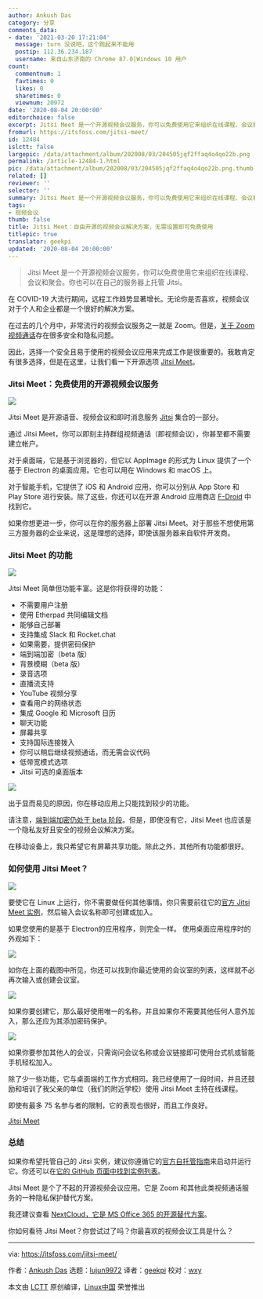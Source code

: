 ```yaml
---
author: Ankush Das
category: 分享
comments_data:
- date: '2021-03-20 17:21:04'
  message: turn 没说吧，这个跑起来不能用
  postip: 112.36.234.187
  username: 来自山东济南的 Chrome 87.0|Windows 10 用户
count:
  commentnum: 1
  favtimes: 0
  likes: 0
  sharetimes: 0
  viewnum: 20972
date: '2020-08-04 20:00:00'
editorchoice: false
excerpt: Jitsi Meet 是一个开源视频会议服务，你可以免费使用它来组织在线课程、会议和聚会。你也可以在自己的服务器上托管 Jitsi。
fromurl: https://itsfoss.com/jitsi-meet/
id: 12484
islctt: false
largepic: /data/attachment/album/202008/03/204505jqf2ffaq4o4qo22b.png
permalink: /article-12484-1.html
pic: /data/attachment/album/202008/03/204505jqf2ffaq4o4qo22b.png.thumb.jpg
related: []
reviewer: ''
selector: ''
summary: Jitsi Meet 是一个开源视频会议服务，你可以免费使用它来组织在线课程、会议和聚会。你也可以在自己的服务器上托管 Jitsi。
tags:
- 视频会议
thumb: false
title: Jitsi Meet：自由开源的视频会议解决方案，无需设置即可免费使用
titlepic: true
translator: geekpi
updated: '2020-08-04 20:00:00'
---
```



> Jitsi Meet 是一个开源视频会议服务，你可以免费使用它来组织在线课程、会议和聚会。你也可以在自己的服务器上托管 Jitsi。


在 COVID-19 大流行期间，远程工作趋势显著增长。无论你是否喜欢，视频会议对于个人和企业都是一个很好的解决方案。


在过去的几个月中，非常流行的视频会议服务之一就是 Zoom。但是，[关于 Zoom 视频通话](https://www.tomsguide.com/news/zoom-security-privacy-woes)存在很多安全和隐私问题。


因此，选择一个安全且易于使用的视频会议应用来完成工作是很重要的。我敢肯定有很多选择，但是在这里，让我们看一下开源选项 [Jitsi Meet](https://meet.jit.si/)。


### Jitsi Meet：免费使用的开源视频会议服务


![](/data/attachment/album/202008/03/204505jqf2ffaq4o4qo22b.png)


Jitsi Meet 是开源语音、视频会议和即时消息服务 [Jitsi](https://jitsi.org/) 集合的一部分。


通过 Jitsi Meet，你可以即刻主持群组视频通话（即视频会议），你甚至都不需要建立帐户。


对于桌面端，它是基于浏览器的，但它以 AppImage 的形式为 Linux 提供了一个基于 Electron 的桌面应用。它也可以用在 Windows 和 macOS 上。


对于智能手机，它提供了 iOS 和 Android 应用，你可以分别从 App Store 和 Play Store 进行安装。除了这些，你还可以在开源 Android 应用商店 [F-Droid](https://f-droid.org/en/packages/org.jitsi.meet/) 中找到它。


如果你想更进一步，你可以在你的服务器上部署 Jitsi Meet。对于那些不想使用第三方服务器的企业来说，这是理想的选择，即使该服务器来自软件开发商。


### Jitsi Meet 的功能


![](/data/attachment/album/202008/03/204514lq7cnnnackzzkd5y.jpg)


Jitsi Meet 简单但功能丰富。这是你将获得的功能：


* 不需要用户注册
* 使用 Etherpad 共同编辑文档
* 能够自己部署
* 支持集成 Slack 和 Rocket.chat
* 如果需要，提供密码保护
* 端到端加密（beta 版）
* 背景模糊（beta 版）
* 录音选项
* 直播流支持
* YouTube 视频分享
* 查看用户的网络状态
* 集成 Google 和 Microsoft 日历
* 聊天功能
* 屏幕共享
* 支持国际连接拨入
* 你可以稍后继续视频通话，而无需会议代码
* 低带宽模式选项
* Jitsi 可选的桌面版本


![](/data/attachment/album/202008/03/204537ig92p99g3pgggvzg.png)


出于显而易见的原因，你在移动应用上只能找到较少的功能。


请注意，[端到端加密仍处于 beta 阶段](https://jitsi.org/blog/e2ee/)。但是，即使没有它，Jitsi Meet 也应该是一个隐私友好且安全的视频会议解决方案。


在移动设备上，我只希望它有屏幕共享功能。除此之外，其他所有功能都很好。


### 如何使用 Jitsi Meet？


![](/data/attachment/album/202008/03/204551cmc3scf82f8zum4l.png)


要使它在 Linux 上运行，你不需要做任何其他事情。你只需要前往它的[官方 Jitsi Meet 实例](https://meet.jit.si/)，然后输入会议名称即可创建或加入。


如果您使用的是基于 Electron的应用程序，则完全一样。 使用桌面应用程序时的外观如下：


![](/data/attachment/album/202008/03/204645kpej0ni2h02vb4it.png)


如你在上面的截图中所见，你还可以找到你最近使用的会议室的列表，这样就不必再次输入或创建会议室。


![](/data/attachment/album/202008/03/204718y39wkl5t3kl3kmk4.png)


如果你要创建它，那么最好使用唯一的名称，并且如果你不需要其他任何人意外加入，那么还应为其添加密码保护。


![](/data/attachment/album/202008/03/204741xihdbqi5hclhb32i.png)


如果你要参加其他人的会议，只需询问会议名称或会议链接即可使用台式机或智能手机轻松加入。


除了少一些功能，它与桌面端的工作方式相同。我已经使用了一段时间，并且还鼓励和培训了我父亲的单位（我们的附近学校）使用 Jitsi Meet 主持在线课程。


即使有最多 75 名参与者的限制，它的表现也很好，而且工作良好。


[Jitsi Meet](https://meet.jit.si)


### 总结


如果你希望托管自己的 Jitsi 实例，建议你遵循它的[官方自托管指南](https://jitsi.github.io/handbook/docs/devops-guide/devops-guide-quickstart)来启动并运行它。你还可以在[它的 GitHub 页面中找到实例列表](https://github.com/jitsi/jitsi-meet/wiki/Jitsi-Meet-Instances)。


Jitsi Meet 是个了不起的开源视频会议应用。它是 Zoom 和其他此类视频通话服务的一种隐私保护替代方案。


我还建议查看 [NextCloud，它是 MS Office 365 的开源替代方案](https://itsfoss.com/nextcloud/)。


你如何看待 Jitsi Meet？你尝试过了吗？你最喜欢的视频会议工具是什么？




---


via: <https://itsfoss.com/jitsi-meet/>


作者：[Ankush Das](https://itsfoss.com/author/ankush/) 选题：[lujun9972](https://github.com/lujun9972) 译者：[geekpi](https://github.com/geekpi) 校对：[wxy](https://github.com/wxy)


本文由 [LCTT](https://github.com/LCTT/TranslateProject) 原创编译，[Linux中国](https://linux.cn/) 荣誉推出